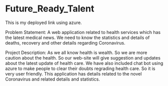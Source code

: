 # Future_Ready_Talent
This is my deployed link using azure.

Problem Statement:
A web application related to health services which has the latest medical news. We need to know the statistics and details of deaths, recovery and other details regarding Coronavirus.

Project Description:
As we all know health is wealth. So we are more caution about the health.
So our web-site will give suggestion and updates about the latest update of health care.
We have also included chat bot using azure to make people to clear their doubts regrading health care. So it is very user friendly.
This application has details related to the novel Coronavirus and related details and statistics.
